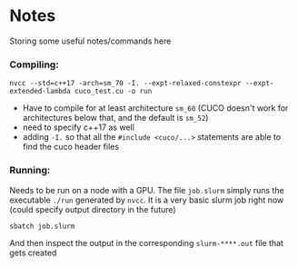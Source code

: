 # Notes

Storing some useful notes/commands here

### Compiling:
```
nvcc --std=c++17 -arch=sm_70 -I. --expt-relaxed-constexpr --expt-extended-lambda cuco_test.cu -o run
```
- Have to compile for at least architecture `sm_60` (CUCO doesn't work for architectures below that, and the default is `sm_52`)
- need to specify c++17 as well
- adding `-I.` so that all the `#include <cuco/...>` statements are able to find the cuco header files

### Running:
Needs to be run on a node with a GPU. The file `job.slurm` simply runs the executable `./run` generated by `nvcc`.
It is a very basic slurm job right now (could specify output directory in the future)

```
sbatch job.slurm
```

And then inspect the output in the corresponding `slurm-****.out` file that gets created
